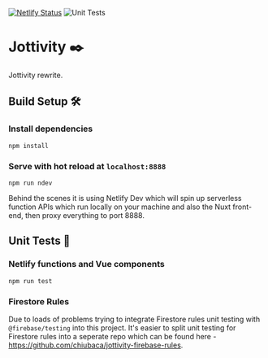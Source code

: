 
[![Netlify Status](https://api.netlify.com/api/v1/badges/136153df-8560-4bc0-b805-42e64fbb3723/deploy-status)](https://app.netlify.com/sites/jottivity2/deploys)
![Unit Tests](https://github.com/chiubaca/jottivity-v2/workflows/Unit%20Tests/badge.svg)

# Jottivity ✒️ 

Jottivity rewrite.

## Build Setup 🛠️


### Install dependencies
`npm install`

### Serve with hot reload at `localhost:8888`
`npm run ndev`

Behind the scenes it is using Netlify Dev which will spin up serverless function APIs which run locally on your machine and also the Nuxt front-end, then proxy everything to port 8888.

## Unit Tests 🧪

### Netlify functions and Vue components
`npm run test`


### Firestore Rules

Due to loads of problems trying to integrate Firestore rules unit testing with `@firebase/testing` into this project. It's easier to split unit testing for Firestore rules into a seperate repo which can be found here - https://github.com/chiubaca/jottivity-firebase-rules.

